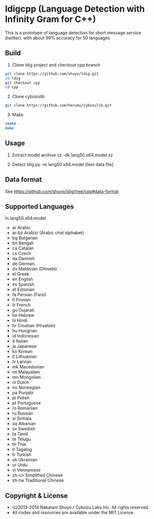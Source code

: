ldigcpp (Language Detection with Infinity Gram for C++)
======================

This is a prototype of language detection for short message service (twitter).
with about 99% accuracy for 50 languages


Build
------

1. Clone ldig project and checkout cpp branch

  ```sh
  git clone https://github.com/shuyo/ldig.git
  cd ldig
  git checkout cpp
  cd cpp
  ```

2. Clone cybozulib

  ```sh
  git clone https://github.com/herumi/cybozulib.git
  ```

3. Make

  ```sh
  cmake .
  make
  ```


Usage
------

1. Extract model archive
    xz -dk lang50.x64.model.xz

2. Detect
    ldig.py -m lang50.x64.model [text data file]


Data format
------

See https://github.com/shuyo/ldig/tree/cpp#data-format



Supported Languages
------

In lang50.x64.model

- ar	Arabic
- ar-bz	Arabizi (Arabic chat alphabet)
- bg	Bulgarian
- bn	Bengali
- ca	Catalan
- cs	Czech
- da	Dannish
- de	German
- dv	Maldivian (Dhivehi)
- el	Greek
- en	English
- es	Spanish
- et	Estonian
- fa	Persian (Farsi)
- fi	Finnish
- fr	French
- gu	Gujarati
- he	Hebrew
- hi	Hindi
- hr	Croatian (Hrvatski)
- hu	Hungrian
- id	Indonesian
- it	Italian
- ja	Japanese
- ko	Korean
- lt	Lithuanian
- lv	Latvian
- mk	Macedonian
- ml	Malayalam
- mn	Mongolian
- nl	Dutch
- no	Norwegian
- pa	Punjabi
- pl	Polish
- pt	Portuguese
- ro	Romanian
- ru	Russian
- si	Sinhala
- sq	Albanian
- sv	Swedish
- ta	Tamil
- te	Telugu
- th	Thai
- tl	Tagalog
- tr	Turkish
- uk	Ukrainian
- ur	Urdu
- vi	Vietnamese
- zh-cn	Simplified Chinese
- zh-tw	Traditional Chinese



Copyright & License
-----
- (c)2013-2014 Nakatani Shuyo / Cybozu Labs Inc. All rights reserved.
- All codes and resources are available under the MIT License.

